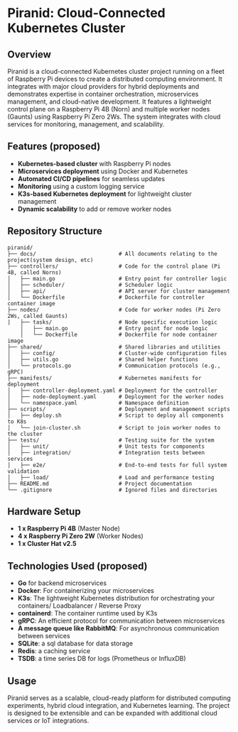 # Piranid: Cloud-Connected Kubernetes Cluster

## Overview

Piranid is a cloud-connected Kubernetes cluster project running on a fleet of Raspberry Pi devices to create a distributed computing environment. It integrates with major cloud providers for hybrid deployments and demonstrates expertise in container orchestration, microservices management, and cloud-native development. It features a lightweight control plane on a Raspberry Pi 4B (Norn) and multiple worker nodes (Gaunts) using Raspberry Pi Zero 2Ws. The system integrates with cloud services for monitoring, management, and scalability.

## Features (proposed)

- **Kubernetes-based cluster** with Raspberry Pi nodes
- **Microservices deployment** using Docker and Kubernetes
- **Automated CI/CD pipelines** for seamless updates
- **Monitoring** using a custom logging service
- **K3s-based Kubernetes deployment** for lightweight cluster management
- **Dynamic scalability** to add or remove worker nodes

## Repository Structure

```plaintext
piranid/
├── docs/                          # All documents relating to the project(system design, etc)
├── controllers/                   # Code for the control plane (Pi 4B, called Norns)
│   ├── main.go                    # Entry point for controller logic
│   ├── scheduler/                 # Scheduler logic
│   ├── api/                       # API server for cluster management
│   └── Dockerfile                 # Dockerfile for controller container image
├── nodes/                         # Code for worker nodes (Pi Zero 2Ws, called Gaunts)
|   ├── tasks/                     # Node specific execution logic
    │   ├── main.go                # Entry point for node logic
    │   └── Dockerfile             # Dockerfile for node container image
├── shared/                        # Shared libraries and utilities
│   ├── config/                    # Cluster-wide configuration files
│   ├── utils.go                   # Shared helper functions
│   └── protocols.go               # Communication protocols (e.g., gRPC)
├── manifests/                     # Kubernetes manifests for deployment
│   ├── controller-deployment.yaml # Deployment for the controller
│   ├── node-deployment.yaml       # Deployment for the worker nodes
│   └── namespace.yaml             # Namespace definition
├── scripts/                       # Deployment and management scripts
│   ├── deploy.sh                  # Script to deploy all components to K8s
│   └── join-cluster.sh            # Script to join worker nodes to the cluster
├── tests/                         # Testing suite for the system
│   ├── unit/                      # Unit tests for components
│   ├── integration/               # Integration tests between services
│   ├── e2e/                       # End-to-end tests for full system validation
│   ├── load/                      # Load and performance testing
├── README.md                      # Project documentation
└── .gitignore                     # Ignored files and directories
```

## Hardware Setup

- **1 x Raspberry Pi 4B** (Master Node)
- **4 x Raspberry Pi Zero 2W** (Worker Nodes)
- **1 x Cluster Hat v2.5**

## Technologies Used (proposed)

- **Go** for backend microservices
- **Docker**: For containerizing your microservices
- **K3s**: The lightweight Kubernetes distribution for orchestrating your containers/ Loadbalancer / Reverse Proxy
- **containerd**: The container runtime used by K3s
- **gRPC**: An efficient protocol for communication between microservices
- **A message queue like RabbitMQ**: For asynchronous communication between services
- **SQLite**: a sql database for data storage
- **Redis**: a caching service
- **TSDB**: a time series DB for logs (Prometheus or InfluxDB)

## Usage

Piranid serves as a scalable, cloud-ready platform for distributed computing experiments, hybrid cloud integration, and Kubernetes learning. The project is designed to be extensible and can be expanded with additional cloud services or IoT integrations.
